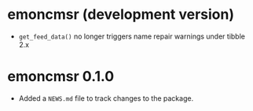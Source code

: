 # emoncmsr (development version)

* `get_feed_data()` no longer triggers name repair warnings under tibble 2.x

# emoncmsr 0.1.0

* Added a `NEWS.md` file to track changes to the package.
